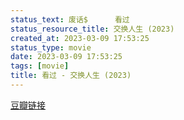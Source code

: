 ```yaml
---
status_text: 废话$      看过
status_resource_title: 交换人生‎ (2023)
created_at: 2023-03-09 17:53:25
status_type: movie
date: 2023-03-09 17:53:25
tags: [movie]
title: 看过 - 交换人生‎ (2023)
---
```

[豆瓣链接](https://movie.douban.com/subject/35513968/)
